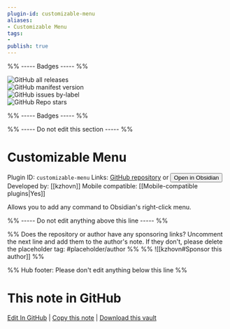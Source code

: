 ```yaml
---
plugin-id: customizable-menu
aliases:
- Customizable Menu
tags: 
- 
publish: true
---
```


%% ----- Badges ----- %%

![GitHub all releases](https://img.shields.io/github/downloads/kzhovn/obsidian-customizable-menu/total?color=573E7A&logo=github&style=for-the-badge)   
![GitHub manifest version](https://img.shields.io/github/manifest-json/v/kzhovn/obsidian-customizable-menu?color=573E7A&logo=github&style=for-the-badge)   
![GitHub issues by-label](https://img.shields.io/github/issues/kzhovn/obsidian-customizable-menu/help%20wanted?color=573E7A&logo=github&style=for-the-badge)   
![GitHub Repo stars](https://img.shields.io/github/stars/kzhovn/obsidian-customizable-menu?color=573E7A&logo=github&style=for-the-badge)

%% ----- Badges ----- %%

%% ----- Do not edit this section ----- %%

# Customizable Menu

Plugin ID: `customizable-menu`
Links: [GitHub repository](https://github.com/kzhovn/obsidian-customizable-menu) or [<button id=HH>Open in Obsidian</button>](obsidian://goto-plugin?id=customizable-menu)
Developed by: [[kzhovn]]
Mobile compatible: [[Mobile-compatible plugins|Yes]]

Allows you to add any command to Obsidian's right-click menu.

%% ----- Do not edit anything above this line ----- %% 

%% Does the repository or author have any sponsoring links? Uncomment the next line and add them to the author's note. If they don't, please delete the placeholder tag: #placeholder/author %%
%% ![[kzhovn#Sponsor this author]] %%

%% Hub footer: Please don't edit anything below this line %%

# This note in GitHub

<span class="git-footer">[Edit In GitHub](https://github.dev/obsidian-community/obsidian-hub/blob/main/02%20-%20Community%20Expansions/02.05%20All%20Community%20Expansions/Plugins/customizable-menu.md "git-hub-edit-note") | [Copy this note](https://raw.githubusercontent.com/obsidian-community/obsidian-hub/main/02%20-%20Community%20Expansions/02.05%20All%20Community%20Expansions/Plugins/customizable-menu.md "git-hub-copy-note") | [Download this vault](https://github.com/obsidian-community/obsidian-hub/archive/refs/heads/main.zip "git-hub-download-vault") </span>
